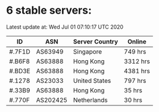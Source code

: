# 6 stable servers:

Latest update at: Wed Jul 01 07:10:17 UTC 2020

| ID | ASN | Server Country | Online |
| -- | --- | -------------- | ------ |
| #.7F1D | AS63949 | Singapore | 749 hrs |
| #.B6F8 | AS63888 | Hong Kong | 3312 hrs |
| #.BD3E | AS63888 | Hong Kong | 4381 hrs |
| #.1278 | AS23033 | United States | 797 hrs |
| #.33B9 | AS63888 | Hong Kong | 35 hrs |
| #.770F | AS202425 | Netherlands | 30 hrs |

